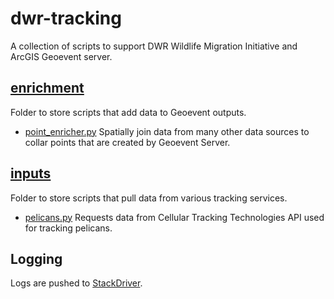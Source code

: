 # dwr-tracking
A collection of scripts to support DWR Wildlife Migration Initiative and ArcGIS Geoevent server.
## [enrichment](enrichment)
Folder to store scripts that add data to Geoevent outputs.

- [point_enricher.py](enrichment/point_enricher.py) Spatially join data from many other data sources to collar points that are created by Geoevent Server.

## [inputs](inputs)
Folder to store scripts that pull data from various tracking services.

- [pelicans.py](inputs/pelicans.py) Requests data from Cellular Tracking Technologies API used for tracking pelicans.

## Logging
Logs are pushed to [StackDriver](https://console.cloud.google.com/logs/viewer?authuser=1&project=agrc-admin&folder&organizationId&minLogLevel=0).

